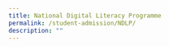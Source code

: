 ```yaml
---
title: National Digital Literacy Programme
permalink: /student-admission/NDLP/
description: ""
---
```

